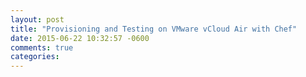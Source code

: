 ```yaml
---
layout: post
title: "Provisioning and Testing on VMware vCloud Air with Chef"
date: 2015-06-22 10:32:57 -0600
comments: true
categories: 
---
```

